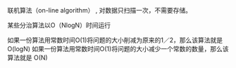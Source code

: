 联机算法（on-line algorithm） , 对数据只扫描一次，不需要存储。

某些分治算法以O（NlogN）时间运行

如果一份算法用常数时间O(1)将问题的大小削减为原来的1／2，那么该算法就是 O(logN)
如果一份算法用常数时间O(1)将问题的大小减少一个常数的数量，那么该算法就是 O(N)